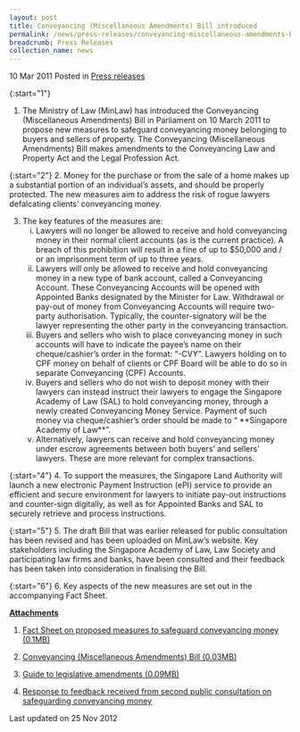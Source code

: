 ```yaml
---
layout: post
title: Conveyancing (Miscellaneous Amendments) Bill introduced
permalink: /news/press-releases/conveyancing-miscellaneous-amendments-bill-introduced
breadcrumb: Press Releases
collection_name: news
---
```


10 Mar 2011 Posted in [Press releases](/news/press-releases)


{:start="1"}
1. The Ministry of Law (MinLaw) has introduced the Conveyancing (Miscellaneous Amendments) Bill in Parliament on 10 March 2011 to propose new measures to safeguard conveyancing money belonging to buyers and sellers of property. The Conveyancing (Miscellaneous Amendments) Bill makes amendments to the Conveyancing Law and Property Act and the Legal Profession Act.

{:start="2"}
2. Money for the purchase or from the sale of a home makes up a substantial portion of an individual’s assets, and should be properly protected.  The new measures aim to address the risk of rogue lawyers defalcating clients’ conveyancing money.



<ol start="3">
<li> The key features of the measures are:

<ol style="list-style-type: lower-roman">

<li>Lawyers will no longer be allowed to receive and hold conveyancing money in their normal client accounts (as is the current practice). A breach of this prohibition will result in a fine of up to $50,000 and / or an imprisonment term of up to three years.</li>

<li>Lawyers will only be allowed to receive and hold conveyancing money in a new type of bank account, called a Conveyancing Account. These Conveyancing Accounts will be opened with Appointed Banks designated by the Minister for Law. Withdrawal or pay-out of money from Conveyancing Accounts will require two-party authorisation. Typically, the counter-signatory will be the lawyer representing the other party in the conveyancing transaction.</li>

<li>Buyers and sellers who wish to place conveyancing money in such accounts will have to indicate the payee’s name on their cheque/cashier’s order in the format: “<Name of law firm>-CVY”. Lawyers holding on to CPF money on behalf of clients or CPF Board will be able to do so in separate Conveyancing (CPF) Accounts.</li>

<li>Buyers and sellers who do not wish to deposit money with their lawyers can instead instruct their lawyers to engage the Singapore Academy of Law (SAL) to hold conveyancing money, through a newly created Conveyancing Money Service. Payment of such money via cheque/cashier’s order should be made to “ **Singapore Academy of Law**”.</li>

<li>Alternatively, lawyers can receive and hold conveyancing money under escrow agreements between both buyers’ and sellers’ lawyers. These are more relevant for complex transactions.</li>


</ol>


</li>
</ol>


{:start="4"}
4. To support the measures, the Singapore Land Authority will launch a new electronic Payment Instruction (ePI) service to provide an efficient and secure environment for lawyers to initiate pay-out instructions and counter-sign digitally, as well as for Appointed Banks and SAL to securely retrieve and process instructions.

{:start="5"}
5. The draft Bill that was earlier released for public consultation has been revised and has been uploaded on MinLaw’s website. Key stakeholders including the Singapore Academy of Law, Law Society and participating law firms and banks, have been consulted and their feedback has been taken into consideration in finalising the Bill.

{:start="6"}
6. Key aspects of the new measures are set out in the accompanying Fact Sheet.

**<u>Attachments</u>**

1. [Fact Sheet on proposed measures to safeguard conveyancing money (0.1MB)](/files/news/press-releases/2011/03/linkclick86a5.pdf)

2. [Conveyancing (Miscellaneous Amendments) Bill (0.03MB)](/files/news/press-releases/2011/03/linkclick9bf3.pdf)

3. [Guide to legislative amendments (0.09MB)](/files/news/press-releases/2011/03/linkclicke45a.pdf)

4. [Response to feedback received from second public consultation on safeguarding conveyancing money](/news/announcements/responses-to-feedback-received-from-the-second-public-consultation-on-safeguarding-conveyancing)


<p class="right-side-updated">Last updated on 25 Nov 2012</p>

